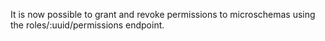 It is now possible to grant and revoke permissions to microschemas using the roles/:uuid/permissions endpoint.
